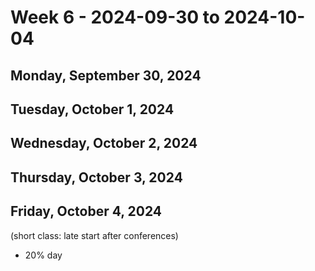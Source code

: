 # Week 6 - 2024-09-30 to 2024-10-04

## Monday, September 30, 2024

## Tuesday, October 1, 2024

## Wednesday, October 2, 2024

## Thursday, October 3, 2024

## Friday, October 4, 2024
(short class: late start after conferences)

- 20% day
